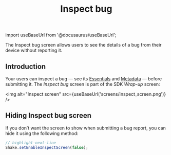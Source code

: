 ﻿---
id: inspect
title: Inspect bug
---
import useBaseUrl from '@docusaurus/useBaseUrl';

The Inspect bug screen allows users to see the details of a bug from their device without reporting it.

## Introduction
Your users can inspect a bug — see its [Essentials](/react/essentials.md) and [Metadata](/react/metadata.md) — before submitting it.
The *Inspect bug* screen is part of the SDK *Wrap-up* screen:

<img
  alt="Inspect screen"
  src={useBaseUrl('screens/inspect_screen.png')}
/>

## Hiding Inspect bug screen
If you don’t want the screen to show when submitting a bug report, you can hide it using the following method:

```javascript title="App.js"
// highlight-next-line
Shake.setEnableInspectScreen(false);
```
